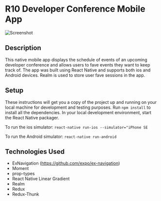 # R10 Developer Conference Mobile App

![Screenshot](screeshot.jpg?raw=true)
## Description
This native mobile app displays the schedule of events of an upcoming developer conference and allows users to fave events they want to keep track of. The app was built using React Native and supports both ios and Android devices. Realm is used to store user fave sessions in the app.

## Setup
These instructions will get you a copy of the project up and running on your local machine for development and testing purposes. Run `npm install` to install all the dependencies. In your local development environment, start the React Native packager.

To run the ios simulator: `react-native run-ios --simulator="iPhone SE`

To run the Android simulator: `react-native run-android`

## Technologies Used
- ExNavigation (https://github.com/expo/ex-navigation)
- Moment
- prop-types
- React Native Linear Gradient
- Realm
- Redux
- Redux-Thunk